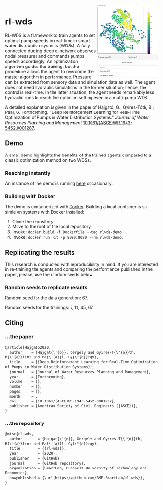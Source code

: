 <img src="banner.png" align="right" width="40%"/>

# rl-wds
RL-WDS is a framework to train agents to set optimal pump speeds in real-time in smart water distribution systems (WDSs). A fully connected dueling deep q-network observes nodal pressures and commands pumps speeds accordingly. An optimization algorithm guides the training, but the procedure allows the agent to overcome the master algorithm in performance. Pressure can be extracted from sensory data and simulation data as well. The agent does not need hydraulic simulations in the former situation; hence, the control is real-time. In the latter situation, the agent needs remarkably less hydraulic runs to reach the optimum setting even in a multi-pump WDS.

A detailed explanation is given in the paper of Hajgató, G.; Gyires-Tóth, B.; Paál, G. Forthcoming. "Deep Reinforcement Learning for Real-Time Optimization of Pumps in Water Distribution Systems." *Journal of Water Resources Planning and Management* [10.1061/(ASCE)WR.1943-5452.0001287](https://doi.org/10.1061/(ASCE)WR.1943-5452.0001287).

## Demo
A small demo highlights the benefits of the trained agents compared to a classic optimization method on two WDSs.

### Reaching instantly
An instance of the demo is running [here](http://domino.hds.bme.hu:8080) occasionally.

### Building with Docker
The demo is containerized with [Docker](https://www.docker.com/). Building a local container is so simle on systems with Docker installed:

1. Clone the repository.
2. Move to the root of the local repository.
3. Invoke: `docker build -f Dockerfile --tag rlwds-demo .`.
4. Invoke: `docker run -it -p 8080:8080 --rm rlwds-demo`.

## Replicating the results
This research is conducted with reproducibility in mind. If you are interested in re-training the agents and comparing the performance published in the paper, please, use the random seeds below.

### Random seeds to replicate results
Random seed for the data generation: 67.

Random seeds for the trainings: 7, 11, 45, 67.

## Citing
### ...the paper
```
@article{Hajgato2020,
  author    = {Hajgat{\'{o}}, Gergely and Gyires-T{\'{o}}th, B{\'{a}}lint and Pa{\'{a}}l, Gy{\"{o}}rgy},
  title     = {{Deep Reinforcement Learning for Real-Time Optimization of Pumps in Water Distribution Systems}},
  journal   = {Journal of Water Resources Planning and Management},
  year      = {Forthcoming},
  volume    = {},
  number    = {},
  pages     = {},
  month     = ,
  doi       = {10.1061/(ASCE)WR.1943-5452.0001287},
  publisher = {American Society of Civil Engineers ({ASCE})},
}
```

### ...the repository
```
@misc{rl-wds,
  author       = {Hajgat{\'{o}}, Gergely and Gyires-T{\'{o}}th, B{\'{a}}lint and Pa{\'{a}}l, Gy{\"{o}}rgy},
  title        = {{rl-wds}},
  year         = {2020},
  publisher    = {GitHub}
  journal      = {GitHub repository},
  organization = {SmartLab, Budapest University of Technology and Economics},
  howpublished = {\url{https://github.com/BME-SmartLab/rl-wds}},
}
```
